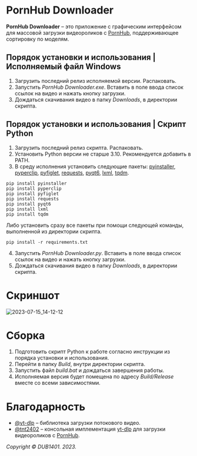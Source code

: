 # PornHub Downloader
**PornHub Downloader** – это приложение с графическим интерфейсом для массовой загрузки видеороликов с [PornHub](https://www.pornhub.com/), поддерживающее сортировку по моделям.

## Порядок установки и использования | Исполняемый файл Windows
1. Загрузить последний релиз исполняемой версии. Распаковать.
2. Запустить _PornHub Downloader.exe_. Вставить в поле ввода список ссылок на видео и нажать кнопку загрузки.
3. Дождаться скачивания видео в  папку _Downloads_, в директории скрипта.

## Порядок установки и использования | Скрипт Python
1. Загрузить последний релиз скрипта. Распаковать.
2. Установить Python версии не старше 3.10. Рекомендуется добавить в PATH.
3. В среду исполнения установить следующие пакеты: [pyinstaller](https://github.com/pyinstaller/pyinstaller), [pyperclip](https://github.com/asweigart/pyperclip), [pyfiglet](https://github.com/pwaller/pyfiglet), [requests](https://github.com/psf/requests), [pyqt6](https://www.riverbankcomputing.com/software/pyqt/), [lxml](https://github.com/lxml/lxml), [tqdm](https://github.com/tqdm/tqdm).
```
pip install pyinstaller
pip install pyperclip
pip install pyfiglet
pip install requests
pip install pyqt6
pip install lxml
pip install tqdm
```
Либо установить сразу все пакеты при помощи следующей команды, выполненной из директории скрипта.
```
pip install -r requirements.txt
```
4. Запустить _PornHub Downloader.py_. Вставить в поле ввода список ссылок на видео и нажать кнопку загрузки.
5. Дождаться скачивания видео в  папку _Downloads_, в директории скрипта.

# Скриншот
![2023-07-15_14-12-12](https://github.com/DUB1401/PornHub-Downloader/assets/40277356/2e9fed0f-d664-4b10-ad27-29b4a81d6a7d)

# Сборка
1. Подготовить скрипт Python к работе согласно инструкции из порядка установки и использования.
2. Перейти в папку _Build_, внутри директории скрипта.
3. Запустить файл _build.bat_ и дождаться завершения работы.
4. Исполняемая версия будет помещена по адресу _Build/Release_ вместе со всеми зависимостями.

# Благодарность
* [@yt-dlp](https://github.com/yt-dlp) – библиотека загрузки потокового видео.
* [@tnt2402](https://github.com/tnt2402) – консольная имплементация [yt-dlp](https://github.com/yt-dlp/yt-dlp) для загрузки видеороликов с [PornHub](https://www.pornhub.com/).

_Copyright © DUB1401. 2023._
